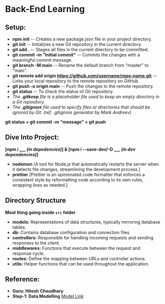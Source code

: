 # Back-End Learning
## Setup:
- **npm init** -- Creates a new package.json file in your project directory.
- **git init** -- Initializes a new Git repository in the current directory.
- **git add .** -- Stages all files in the current directory to be committed.
- **git commit -m "Initial commit"** -- Commits the changes with a meaningful commit message.
- **git branch -M main** -- Rename the default branch from "master" to "main".
- **git remote add origin https://github.com/username/repo-name.git** -- Links your local repository to the remote repository on GitHub.
- **git push -u origin main** -- Push the changes to the remote repository.
- **git status** -- To check the status of Git repository.
- *The **.gitkeep** file is a placeholder file used to keep an empty directory in a Git repository.*
- *The **.gitignore** file used to specify files or directories that should be ignored by Git. (ref: .gitignore generator by Mark Andreev)*

**git status > git commit -m "message" > git push**

## Dive Into Project:
**[npm i ___ *(in depedencies)*] & [npm i --save-dev/-D ___ *(in dev dependencies)*]**
- **nodemon**  [A tool for Node.js that automatically restarts the server when it detects file changes, streamlining the development process.]
- **prettier** [Prettier is an opinionated code formatter that enforces a consistent style by reformatting code according to its own rules, wrapping lines as needed.]

## Directory Structure
**Most thing going inside `src` folder**
- **models:** Representations of data structures, typically mirroring database tables.
- **db:** Contains database configuration and connection files.
- **controllers:** Responsible for handling incoming requests and sending responses to the client.
- **middlewares:** Functions that execute between the request and response cycle.
- **routes:** Define the mapping between URLs and controller actions.
- **utils:** Helper functions that can be used throughout the application.

## Reference:
- **Guru: Hitesh Choudhary**
- **Step-1: Data Modelling** [Model Link](https://app.eraser.io/workspace/YtPqZ1VogxGy1jzIDkzj)
